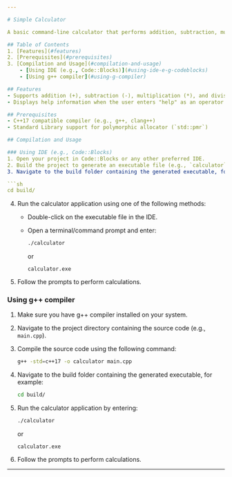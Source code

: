 ```yaml
---

# Simple Calculator

A basic command-line calculator that performs addition, subtraction, multiplication, and division.

## Table of Contents
1. [Features](#features)
2. [Prerequisites](#prerequisites)
3. [Compilation and Usage](#compilation-and-usage)
    - [Using IDE (e.g., Code::Blocks)](#using-ide-e-g-codeblocks)
    - [Using g++ compiler](#using-g-compiler)

## Features
- Supports addition (+), subtraction (-), multiplication (*), and division (/).
- Displays help information when the user enters "help" as an operator.

## Prerequisites
- C++17 compatible compiler (e.g., g++, clang++)
- Standard Library support for polymorphic allocator (`std::pmr`)

## Compilation and Usage

### Using IDE (e.g., Code::Blocks)
1. Open your project in Code::Blocks or any other preferred IDE.
2. Build the project to generate an executable file (e.g., `calculator`).
3. Navigate to the build folder containing the generated executable, for example:

```sh
cd build/
```

4. Run the calculator application using one of the following methods:
    - Double-click on the executable file in the IDE.
    - Open a terminal/command prompt and enter:

        ```sh
        ./calculator
        ```
        or
        ```
        calculator.exe
        ```

5. Follow the prompts to perform calculations.

### Using g++ compiler
1. Make sure you have g++ compiler installed on your system.
2. Navigate to the project directory containing the source code (e.g., `main.cpp`).
3. Compile the source code using the following command:

    ```sh
    g++ -std=c++17 -o calculator main.cpp
    ```

4. Navigate to the build folder containing the generated executable, for example:

    ```sh
    cd build/
    ```

5. Run the calculator application by entering:

    ```sh
    ./calculator
    ```
    or
    ```
    calculator.exe
    ```

6. Follow the prompts to perform calculations.

---
```

